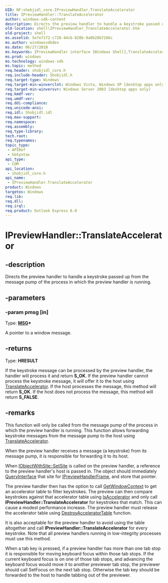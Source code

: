 ```yaml
---
UID: NF:shobjidl_core.IPreviewHandler.TranslateAccelerator
title: IPreviewHandler::TranslateAccelerator
author: windows-sdk-content
description: Directs the preview handler to handle a keystroke passed up from the message pump of the process in which the preview handler is running.
old-location: shell\IPreviewHandler_TranslateAccelerator.htm
old-project: shell
ms.assetid: 5e7e71f2-c728-44cb-820b-9a0b28b7266c
ms.author: windowssdkdev
ms.date: 06/27/2018
ms.keywords: IPreviewHandler interface [Windows Shell],TranslateAccelerator method, IPreviewHandler.TranslateAccelerator, IPreviewHandler::TranslateAccelerator, TranslateAccelerator, TranslateAccelerator method [Windows Shell], TranslateAccelerator method [Windows Shell],IPreviewHandler interface, _shell_IPreviewHandler_TranslateAccelerator, shell.IPreviewHandler_TranslateAccelerator, shobjidl_core/IPreviewHandler::TranslateAccelerator
ms.prod: windows
ms.technology: windows-sdk
ms.topic: method
req.header: shobjidl_core.h
req.include-header: Shobjidl.h
req.target-type: Windows
req.target-min-winverclnt: Windows Vista, Windows XP [desktop apps only]
req.target-min-winversvr: Windows Server 2003 [desktop apps only]
req.kmdf-ver: 
req.umdf-ver: 
req.ddi-compliance: 
req.unicode-ansi: 
req.idl: Shobjidl.idl
req.max-support: 
req.namespace: 
req.assembly: 
req.type-library: 
tech.root: 
req.typenames: 
topic_type:
 - APIRef
 - kbSyntax
api_type:
 - COM
api_location:
 - shobjidl_core.h
api_name:
 - IPreviewHandler.TranslateAccelerator
product: Windows
targetos: Windows
req.lib: 
req.dll: 
req.irql: 
req.product: Outlook Express 6.0
---
```


# IPreviewHandler::TranslateAccelerator


## -description


Directs the preview handler to handle a keystroke passed up from the message pump of the process in which the preview handler is running.


## -parameters




### -param pmsg [in]

Type: <b><a href="https://msdn.microsoft.com/library/ms644958(v=VS.85).aspx">MSG</a>*</b>

A pointer to a window message.


## -returns



Type: <b>HRESULT</b>

If the keystroke message can be processed by the preview handler, the handler will process it and return <b>S_OK</b>.  If the preview handler cannot process the keystroke message, it will offer it to the host using <a href="https://msdn.microsoft.com/4f33a0b1-28ad-4e2d-9e2a-e58f44ab6f00">TranslateAccelerator</a>.  If the host processes the message, this method will return <b>S_OK</b>.  If the host does not process the message, this method will return <b>S_FALSE</b>.




## -remarks



This function will only be called from the message pump of the process in which the preview handler is running. This function allows forwarding keystroke messages from the message pump to the host using <a href="https://msdn.microsoft.com/4f33a0b1-28ad-4e2d-9e2a-e58f44ab6f00">TranslateAccelerator</a>.

When the preview handler receives a message (a keystroke) from its message pump, it is responsible for forwarding it to its host.

When <a href="https://msdn.microsoft.com/5e95b2a6-85b3-4899-9e23-54ed9e69e821">IObjectWithSite::SetSite</a> is called on the preview handler, a reference to the preview handler's host is passed in.  The object should immediately <a href="https://msdn.microsoft.com/library/ms682521(v=VS.85).aspx">QueryInterface</a> that site for <a href="https://msdn.microsoft.com/4e1316e5-f736-4a9b-887b-ddc48a615c42">IPreviewHandlerFrame</a>, and store that pointer.

The preview handler then has the option to call <a href="https://msdn.microsoft.com/953b7571-0da1-4e31-bb6f-1761f8103c6e">GetWindowContext</a> to get an accelerator table to filter keystrokes. The preview can then compare keystrokes against that accelerator table using <a href="https://msdn.microsoft.com/2d09f81a-b422-4379-89c8-d50992ebb24c">IsAccelerator</a> and only call <b>IPreviewHandler::TranslateAccelerator</b> for keystrokes that match.  This can cause a modest performance increase.  The preview handler must release the accelerator table using <a href="https://msdn.microsoft.com/library/ms646368(v=VS.85).aspx">DestroyAcceleratorTable</a> function.

It is also acceptable for the preview handler to avoid using the table altogether and call <b>IPreviewHandler::TranslateAccelerator</b> for every keystroke. Note that all preview handlers running in low-integrity processes must use this method.

When a tab key is pressed, if a preview handler has more than one tab stop it is responsible for moving keyboard focus within those tab stops.  If the current keyboard focus is on one of those tab stops, and advancing the keyboard focus would move it to another previewer tab stop, the previewer should call SetFocus on the next tab stop.  Otherwise the tab key should be forwarded to the host to handle tabbing out of the previewer.



